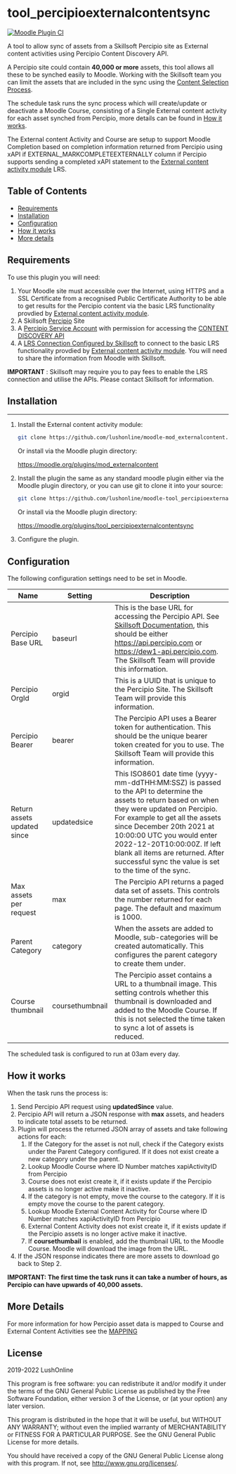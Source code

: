 # tool_percipioexternalcontentsync

[![Moodle Plugin CI](https://github.com/lushonline/moodle-tool_percipioexternalcontentsync/actions/workflows/ci.yml/badge.svg)](https://github.com/lushonline/moodle-tool_percipioexternalcontentsync/actions/workflows/ci.yml)

A tool to allow sync of assets from a Skillsoft Percipio site as External content activities using Percipio Content Discovery API.

A Percipio site could contain **40,000 or more** assets, this tool allows all these to be synched easily to Moodle. Working with the Skillsoft team you can limit the assets that are included in the sync using the [Content Selection Process](https://documentation.skillsoft.com/en_us/percipio/Content/A_Administrator/System_Integration_Self_Service/adm-int-content-selection-select.htm).

The schedule task runs the sync process which will create/update or deactivate a Moodle Course, consisting of a Single External content activity for each asset synched from Percipio, more details can be found in [How it works](#how-it-works).

The External content Activity and Course are setup to support Moodle Completion based on completion information returned from Percipio using xAPI if EXTERNAL_MARKCOMPLETEEXTERNALLY column if Percipio supports sending a completed xAPI statement to the [External content activity module](https://github.com/lushonline/moodle-mod_externalcontent#setup-activity-provider) LRS.

## Table of Contents

- [Requirements](#requirements)
- [Installation](#installation)
- [Configuration](#configuration)
- [How it works](#how-it-works)
- [More details](#more-details)

## Requirements

To use this plugin you will need:

1. Your Moodle site must accessible over the Internet, using HTTPS and a SSL Certificate from a recognised Public Certificate Authority to be able to get results for the Percipio content via the basic LRS functionality provdied by [External content activity module](https://github.com/lushonline/moodle-mod_externalcontent#setup-activity-provider).
2. A Skillsoft [Percipio](https://www.skillsoft.com/platform-solution/percipio/) Site
3. A [Percipio Service Account](https://documentation.skillsoft.com/en_us/pes/Integration/Understanding-Percipio/rest-api/pes_authentication.htm) with permission for accessing the [CONTENT DISCOVERY API](https://documentation.skillsoft.com/en_us/pes/Integration/Understanding-Percipio/rest-api/pes_rest_api.htm)
4. A [LRS Connection Configured by Skillsoft](https://documentation.skillsoft.com/en_us/pes/Integration/int_xapi.htm) to connect to the basic LRS functionality provdied by [External content activity module](https://github.com/lushonline/moodle-mod_externalcontent#setup-activity-provider). You will need to share the information from Moodle with Skillsoft.

**IMPORTANT** : Skillsoft may require you to pay fees to enable the LRS connection and utilise the APIs. Please contact Skillsoft for information.

## Installation

---

1. Install the External content activity module:

   ```sh
   git clone https://github.com/lushonline/moodle-mod_externalcontent.git mod/externalcontent
   ```

   Or install via the Moodle plugin directory:

   https://moodle.org/plugins/mod_externalcontent

2. Install the plugin the same as any standard moodle plugin either via the
   Moodle plugin directory, or you can use git to clone it into your source:

   ```sh
   git clone https://github.com/lushonline/moodle-tool_percipioexternalcontentsync.git admin/tool/percipioexternalcontentsync
   ```

   Or install via the Moodle plugin directory:

   https://moodle.org/plugins/tool_percipioexternalcontentsync

3. Configure the plugin.


## Configuration
The following configuration settings need to be set in Moodle.

| Name | Setting | Description |
| ---- | ------- | ----------- |
| Percipio Base URL | baseurl  | This is the base URL for accessing the Percipio API. See [Skillsoft Documentation](https://documentation.skillsoft.com/en_us/pes/Integration/int_api_overview.htm), this should be either https://api.percipio.com or https://dew1-api.percipio.com. The Skillsoft Team will provide this information. |
| Percipio OrgId  | orgid  | This is a UUID that is unique to the Percipio Site. The Skillsoft Team will provide this information. |
| Percipio Bearer | bearer | The Percipio API uses a Bearer token for authentication. This should be the unique bearer token created for you to use. The Skillsoft Team will provide this information. |
| Return assets updated since | updatedsice | This ISO8601 date time (yyyy-mm-ddTHH:MM:SSZ) is passed to the API to determine the assets to return based on when they were updated on Percipio. For example to get all the assets since December 20th 2021 at 10:00:00 UTC you would enter 2022-12-20T10:00:00Z. If left blank all items are returned. After successful sync the value is set to the time of the sync. |
| Max assets per request | max | The Percipio API returns a paged data set of assets. This controls the number returned for each page. The default and maximum is 1000. |
| Parent Category | category | When the assets are added to Moodle, sub-categories will be created automatically. This configures the parent category to create them under. |
| Course thumbnail | coursethumbnail | The Percipio asset contains a URL to a thumbnail image. This setting controls whether this thumbnail is downloaded and added to the Moodle Course. If this is not selected the time taken to sync a lot of assets is reduced. |


The scheduled task is configured to run at 03am every day.

## How it works
When the task runs the process is:

1. Send Percipio API request using **updatedSince** value.
1. Percipio API will return a JSON response with **max** assets, and headers to indicate total assets to be returned.
1. Plugin will process the returned JSON array of assets and take following actions for each:
   1. If the Category for the asset is not null, check if the Category exists under the Parent Category configured. If it does not exist create a new category under the parent.   
   1. Lookup Moodle Course where ID Number matches xapiActivityID from Percipio
   1. Course does not exist create it, if it exists update if the Percipio assets is no longer active make it inactive.
   1. If the category is not empty, move the course to the category. If it is empty move the course to the parent category.
   1. Lookup Moodle External Content Activity for Course where ID Number matches xapiActivityID from Percipio
   1. External Content Activity does not exist create it, if it exists update if the Percipio assets is no longer active make it inactive.
   1. If **coursethumbail** is enabled, add the thumbnail URL to the Moodle Course. Moodle will download the image from the URL.
1. If the JSON response indicates there are more assets to download go back to Step 2.


**IMPORTANT: The first time the task runs it can take a number of hours, as Percipio can have upwards of 40,000 assets.**


## More Details
For more information for how Percipio asset data is mapped to Course and External Content Activities see the [MAPPING](MAPPING.md)

## License

2019-2022 LushOnline

This program is free software: you can redistribute it and/or modify it under
the terms of the GNU General Public License as published by the Free Software
Foundation, either version 3 of the License, or (at your option) any later
version.

This program is distributed in the hope that it will be useful, but WITHOUT ANY
WARRANTY; without even the implied warranty of MERCHANTABILITY or FITNESS FOR A
PARTICULAR PURPOSE. See the GNU General Public License for more details.

You should have received a copy of the GNU General Public License along with
this program. If not, see <http://www.gnu.org/licenses/>.

